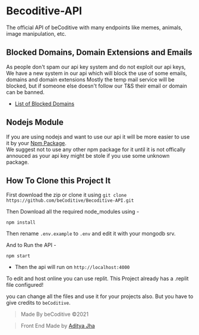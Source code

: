 # Becoditive-API
The official API of beCoditive with many endpoints like memes, animals, image manipulation, etc.

## Blocked Domains, Domain Extensions and Emails
As people don't spam our api key system and do not exploit our api keys,
We have a new system in our api which will block the use of some emails, domains and domain extensions
Mostly the temp mail service will be blocked, but if someone else doesn't follow our T&S their email or domain can be banned.

- [List of Blocked Domains](./blocked/blockeddomains.md) 

## Nodejs Module
If you are using nodejs and want to use our api it will be more easier to use it by your [Npm Package](https://www.npmjs.com/package/becoditive).<br>
We suggest not to use any other npm package for it until it is not offically annouced as your api key might be stole if you use some unknown package.

## How To Clone this Project It
First download the zip or clone it using ``git clone https://github.com/beCoditive/Becoditive-API.git``

Then Download all the required node_modules using -
```
npm install
```

Then rename `.env.example` to `.env` and edit it with your mongodb srv.

And to Run the API -
```
npm start
```

- Then the api will run on `http://localhost:4000`

To edit and host online you can use replit. 
This Project already has a .replit file configured!

you can change all the files and use it for your projects also.
But you have to give credits to `beCoditive`.

> Made By beCoditive ©2021

> Front End Made by [Aditya Jha](https://github.com/AdityaXJha)
